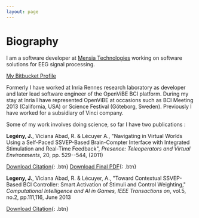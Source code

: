 ```yaml
---
layout: page
---
```


# Biography

I am a software developer at [Mensia Technologies](http://mensiatech.com)
working on software solutions for EEG signal processing.

[My Bitbucket Profile](https://bitbucket.org/yoz-y)

Formerly I have worked at Inria Rennes research laboratory as developer and
later lead software engineer of the OpenViBE BCI platform. During my stay at
Inria I have represented OpenViBE at occasions such as BCI Meeting 2013
(California, USA) or Science Festival (Göteborg, Sweden). Previously I have
worked for a subsidiary of Vinci company.

Some of my work involves doing science, so far I have two publications :

**Legény, J.**, Viciana Abad, R. & Lécuyer A., "Navigating in Virtual Worlds
Using a Self-Paced SSVEP-Based Brain-Compter Interface with Integrated
Stimulation and Real-Time Feedback", *Presence: Teleoperators and Virtual
Environments*, 20, pp. 529--544, (2011)

[Download Citation](/files/papers/10.1162-PRES_a_00075.bib){: .btn} [Download Final PDF](/files/papers/PRES_a_00075.pdf){: .btn}

**Legeny, J.**, Viciana Abad, R. & Lécuyer, A., "Toward Contextual SSVEP-Based
BCI Controller: Smart Activation of Stimuli and Control Weighting,"
*Computational Intelligence and AI in Games, IEEE Transactions on*, vol.5,
no.2, pp.111,116, June 2013

[Download Citation](/files/papers/10.1109-TCIAIG.2013.2252348.bib){: .btn}
